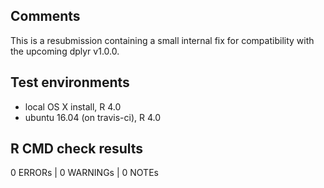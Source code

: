 ## Comments

This is a resubmission containing a small internal fix for compatibility with the upcoming dplyr v1.0.0.

## Test environments
* local OS X install, R 4.0
* ubuntu 16.04 (on travis-ci), R 4.0

## R CMD check results

0 ERRORs | 0 WARNINGs | 0 NOTEs
